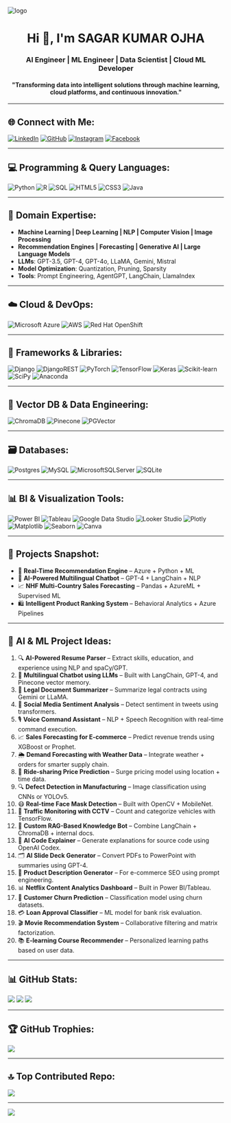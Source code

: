 ![logo](https://github.com/Sagar10042002/Sagar10042002/assets/125241597/7bbe52c6-1647-4f3f-af49-5ae3059c8ecb)

<h1 align="center">Hi 👋, I'm SAGAR KUMAR OJHA</h1>
<h3 align="center">AI Engineer | ML Engineer | Data Scientist | Cloud ML Developer</h3>
<h4 align="center">"Transforming data into intelligent solutions through machine learning, cloud platforms, and continuous innovation."</h4>

---

## 🌐 Connect with Me:
[![LinkedIn](https://img.shields.io/badge/LinkedIn-%230077B5.svg?logo=linkedin&logoColor=white)](https://linkedin.com/in/sagar-kumar-ojha-594099219) 
[![GitHub](https://img.shields.io/badge/GitHub-%2312100E.svg?logo=github&logoColor=white)](https://github.com/Sagar10042002)
[![Instagram](https://img.shields.io/badge/Instagram-%23E4405F.svg?logo=Instagram&logoColor=white)](https://instagram.com/sagar.ojha.35325) 
[![Facebook](https://img.shields.io/badge/Facebook-%231877F2.svg?logo=Facebook&logoColor=white)](https://www.facebook.com/sagar.ojha.35325?mibextid=ZbWKwL)

---

## 💻 Programming & Query Languages:
![Python](https://img.shields.io/badge/python-3670A0?style=for-the-badge&logo=python&logoColor=ffdd54)
![R](https://img.shields.io/badge/r-%23276DC3.svg?style=for-the-badge&logo=r&logoColor=white)
![SQL](https://img.shields.io/badge/sql-4479A1.svg?style=for-the-badge&logo=database&logoColor=white)
![HTML5](https://img.shields.io/badge/html5-%23E34F26.svg?style=for-the-badge&logo=html5&logoColor=white)
![CSS3](https://img.shields.io/badge/css3-%231572B6.svg?style=for-the-badge&logo=css3&logoColor=white)
![Java](https://img.shields.io/badge/java-%23ED8B00.svg?style=for-the-badge&logo=java&logoColor=white)

---

## 🧠 Domain Expertise:
- **Machine Learning | Deep Learning | NLP | Computer Vision | Image Processing**
- **Recommendation Engines | Forecasting | Generative AI | Large Language Models**
- **LLMs**: GPT-3.5, GPT-4, GPT-4o, LLaMA, Gemini, Mistral
- **Model Optimization**: Quantization, Pruning, Sparsity
- **Tools**: Prompt Engineering, AgentGPT, LangChain, LlamaIndex

---

## ☁️ Cloud & DevOps:
![Microsoft Azure](https://img.shields.io/badge/Azure-0072C6?style=for-the-badge&logo=microsoftazure&logoColor=white)
![AWS](https://img.shields.io/badge/AWS-%23FF9900.svg?style=for-the-badge&logo=amazon-aws&logoColor=white)
![Red Hat OpenShift](https://img.shields.io/badge/OpenShift-E00.svg?style=for-the-badge&logo=redhatopenshift&logoColor=white)

---

## 🧰 Frameworks & Libraries:
![Django](https://img.shields.io/badge/Django-%23092E20.svg?style=for-the-badge&logo=django&logoColor=white)
![DjangoREST](https://img.shields.io/badge/Django-REST-ff1709?style=for-the-badge&logo=django&logoColor=white&color=ff1709)
![PyTorch](https://img.shields.io/badge/PyTorch-%23EE4C2C.svg?style=for-the-badge&logo=pytorch&logoColor=white)
![TensorFlow](https://img.shields.io/badge/TensorFlow-%23FF6F00.svg?style=for-the-badge&logo=TensorFlow&logoColor=white)
![Keras](https://img.shields.io/badge/Keras-%23D00000.svg?style=for-the-badge&logo=Keras&logoColor=white)
![Scikit-learn](https://img.shields.io/badge/scikit--learn-%23F7931E.svg?style=for-the-badge&logo=scikit-learn&logoColor=white)
![SciPy](https://img.shields.io/badge/SciPy-%230C55A5.svg?style=for-the-badge&logo=scipy&logoColor=white)
![Anaconda](https://img.shields.io/badge/Anaconda-%2344A833.svg?style=for-the-badge&logo=anaconda&logoColor=white)

---

## 🧠 Vector DB & Data Engineering:
![ChromaDB](https://img.shields.io/badge/ChromaDB-6B4C9A?style=for-the-badge&logo=database&logoColor=white)
![Pinecone](https://img.shields.io/badge/Pinecone-00B8A9?style=for-the-badge&logo=data&logoColor=white)
![PGVector](https://img.shields.io/badge/PGVector-336791?style=for-the-badge&logo=postgresql&logoColor=white)

---

## 🗃️ Databases:
![Postgres](https://img.shields.io/badge/postgres-%23316192.svg?style=for-the-badge&logo=postgresql&logoColor=white)
![MySQL](https://img.shields.io/badge/mysql-%2300f.svg?style=for-the-badge&logo=mysql&logoColor=white)
![MicrosoftSQLServer](https://img.shields.io/badge/Microsoft%20SQL%20Server-CC2927.svg?style=for-the-badge&logo=microsoft%20sql%20server&logoColor=white)
![SQLite](https://img.shields.io/badge/sqlite-%2307405e.svg?style=for-the-badge&logo=sqlite&logoColor=white)

---

## 📊 BI & Visualization Tools:
![Power BI](https://img.shields.io/badge/Power%20BI-F2C811?style=for-the-badge&logo=powerbi&logoColor=black)
![Tableau](https://img.shields.io/badge/Tableau-E97627.svg?style=for-the-badge&logo=tableau&logoColor=white)
![Google Data Studio](https://img.shields.io/badge/Data%20Studio-4285F4.svg?style=for-the-badge&logo=googledatastudio&logoColor=white)
![Looker Studio](https://img.shields.io/badge/Looker%20Studio-1A73E8.svg?style=for-the-badge&logo=looker&logoColor=white)
![Plotly](https://img.shields.io/badge/Plotly-%233F4F75.svg?style=for-the-badge&logo=plotly&logoColor=white)
![Matplotlib](https://img.shields.io/badge/Matplotlib-11557C?style=for-the-badge&logo=python&logoColor=white)
![Seaborn](https://img.shields.io/badge/Seaborn-4B8BBE?style=for-the-badge&logo=python&logoColor=white)
![Canva](https://img.shields.io/badge/Canva-%2300C4CC.svg?style=for-the-badge&logo=Canva&logoColor=white)

---

## 🧪 Projects Snapshot:
- 🔧 **Real-Time Recommendation Engine** – Azure + Python + ML  
- 🤖 **AI-Powered Multilingual Chatbot** – GPT-4 + LangChain + NLP  
- 📈 **NHF Multi-Country Sales Forecasting** – Pandas + AzureML + Supervised ML  
- 🛍️ **Intelligent Product Ranking System** – Behavioral Analytics + Azure Pipelines

---

## 🚀 AI & ML Project Ideas:

1. 🔍 **AI-Powered Resume Parser** – Extract skills, education, and experience using NLP and spaCy/GPT.
2. 🤖 **Multilingual Chatbot using LLMs** – Built with LangChain, GPT-4, and Pinecone vector memory.
3. 📜 **Legal Document Summarizer** – Summarize legal contracts using Gemini or LLaMA.
4. 💬 **Social Media Sentiment Analysis** – Detect sentiment in tweets using transformers.
5. 🎙️ **Voice Command Assistant** – NLP + Speech Recognition with real-time command execution.
6. 📈 **Sales Forecasting for E-commerce** – Predict revenue trends using XGBoost or Prophet.
7. 🌦️ **Demand Forecasting with Weather Data** – Integrate weather + orders for smarter supply chain.
8. 🚕 **Ride-sharing Price Prediction** – Surge pricing model using location + time data.
9. 🔍 **Defect Detection in Manufacturing** – Image classification using CNNs or YOLOv5.
10. 😷 **Real-time Face Mask Detection** – Built with OpenCV + MobileNet.
11. 🚗 **Traffic Monitoring with CCTV** – Count and categorize vehicles with TensorFlow.
12. 🧠 **Custom RAG-Based Knowledge Bot** – Combine LangChain + ChromaDB + internal docs.
13. 🧾 **AI Code Explainer** – Generate explanations for source code using OpenAI Codex.
14. 🗂️ **AI Slide Deck Generator** – Convert PDFs to PowerPoint with summaries using GPT-4.
15. 🛒 **Product Description Generator** – For e-commerce SEO using prompt engineering.
16. 📊 **Netflix Content Analytics Dashboard** – Built in Power BI/Tableau.
17. 👋 **Customer Churn Prediction** – Classification model using churn datasets.
18. 💳 **Loan Approval Classifier** – ML model for bank risk evaluation.
19. 🎬 **Movie Recommendation System** – Collaborative filtering and matrix factorization.
20. 📚 **E-learning Course Recommender** – Personalized learning paths based on user data.

---

## 📊 GitHub Stats:
![](https://github-readme-stats.vercel.app/api?username=Sagar10042002&theme=dark&hide_border=false&include_all_commits=true&count_private=true)
![](https://github-readme-streak-stats.herokuapp.com/?user=Sagar10042002&theme=dark&hide_border=false)
![](https://github-readme-stats.vercel.app/api/top-langs/?username=Sagar10042002&theme=dark&hide_border=false&layout=compact)

---

## 🏆 GitHub Trophies:
![](https://github-profile-trophy.vercel.app/?username=Sagar10042002&theme=radical&no-frame=false&no-bg=false&margin-w=4)

---

## 🔝 Top Contributed Repo:
![](https://github-contributor-stats.vercel.app/api?username=Sagar10042002&limit=5&theme=nord&combine_all_yearly_contributions=true)

---

[![](https://visitcount.itsvg.in/api?id=Sagar10042002&icon=1&color=0)](https://visitcount.itsvg.in)

<!-- Made with ❤️ by SAGAR using GPRM: https://gprm.itsvg.in -->
